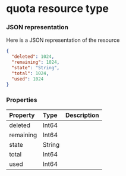 # quota resource type



### JSON representation

Here is a JSON representation of the resource

<!-- {
  "blockType": "resource",
  "optionalProperties": [

  ],
  "@odata.type": "microsoft.graph.quota"
}-->

```json
{
  "deleted": 1024,
  "remaining": 1024,
  "state": "String",
  "total": 1024,
  "used": 1024
}

```
### Properties
| Property	   | Type	|Description|
|:---------------|:--------|:----------|
|deleted|Int64||
|remaining|Int64||
|state|String||
|total|Int64||
|used|Int64||

<!-- uuid: a01193ed-792d-4fcd-bcda-809fb785fe3b
2015-10-15 04:07:53 UTC -->
<!-- {
  "type": "#page.annotation",
  "description": "quota resource",
  "keywords": "",
  "section": "documentation",
  "tocPath": ""
}-->